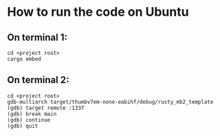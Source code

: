 # How to run the code on Ubuntu

## On terminal 1:
```
cd <project root>
cargo embed
```

## On terminal 2:
```
cd <project root>
gdb-multiarch target/thumbv7em-none-eabihf/debug/rusty_mb2_template
(gdb) target remote :1337
(gdb) break main
(gdb) continue
(gdb) quit
```